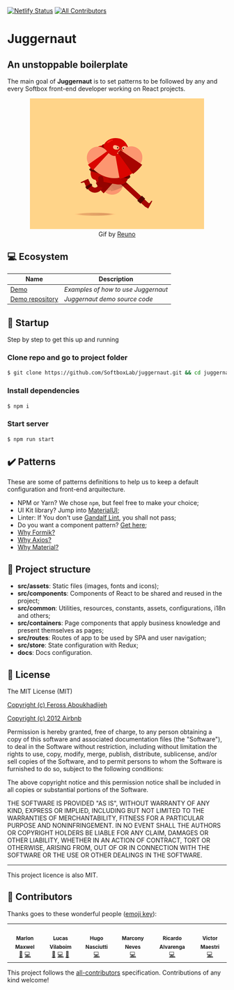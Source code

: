 [![Netlify Status](https://api.netlify.com/api/v1/badges/7cdc05a8-9023-4af3-8f04-4b8b63ec51f3/deploy-status)](https://app.netlify.com/sites/juggernaut/deploys)
[![All Contributors](https://img.shields.io/badge/all_contributors-5-orange.svg?style=flat-square)](#contributors)

# Juggernaut

## An unstoppable boilerplate

The main goal of **Juggernaut** is to set patterns to be followed by any and every Softbox front-end developer working on React projects.

<p align="center">
	<img src="src/assets/images/juggernaut.gif" width="400px" />
  <br />
  Gif by <a href="https://dribbble.com/Reuno" target="_blank">Reuno</a>
</p>

## :computer: Ecosystem

Name | Description
--- | ---
[Demo](https://juggernaut-demo.web.app/) | *Examples of how to use Juggernaut*
[Demo repository](https://github.com/SoftboxLab/juggernaut-demo) | *Juggernaut demo source code*

## :rocket: Startup

Step by step to get this up and running

### Clone repo and go to project folder

```bash
$ git clone https://github.com/SoftboxLab/juggernaut.git && cd juggernaut
```

### Install dependencies

```bash
$ npm i
```

### Start server

```bash
$ npm run start
```

## :heavy_check_mark: Patterns

These are some of patterns definitions to help us to keep a default configuration and front-end arquitecture.

- NPM or Yarn? We chose `npm`, but feel free to make your choice;
- UI Kit library? Jump into [MaterialUI](https://material-ui.com);
- Linter: If You don't use [Gandalf Lint](https://github.com/SoftboxLab/gandalf-lint), you shall not pass;
- Do you want a component pattern? [Get here](src/containers/Home/index.jsx);
- [Why Formik?](https://jaredpalmer.com/formik/docs/overview#motivation)
- [Why Axios?](https://github.com/axios/axios#features)
- [Why Material?](https://material-ui.com/blog/material-ui-v4-is-out)

## :open_file_folder: Project structure

- **src/assets**: Static files (images, fonts and icons);
- **src/components**: Components of React to be shared and reused in the project;
- **src/common**: Utilities, resources, constants, assets, configurations, i18n and others;
- **src/containers**: Page components that apply business knowledge and present themselves as pages;
- **src/routes**: Routes of app to be used by SPA and user navigation;
- **src/store**: State configuration with Redux;
- **docs**: Docs configuration.

## :scroll: License

The MIT License (MIT)

[Copyright (c) Feross Aboukhadijeh](https://github.com/standard/eslint-config-standard)

[Copyright (c) 2012 Airbnb](https://github.com/airbnb/javascript)

Permission is hereby granted, free of charge, to any person obtaining a copy of
this software and associated documentation files (the "Software"), to deal in
the Software without restriction, including without limitation the rights to
use, copy, modify, merge, publish, distribute, sublicense, and/or sell copies of
the Software, and to permit persons to whom the Software is furnished to do so,
subject to the following conditions:

The above copyright notice and this permission notice shall be included in all
copies or substantial portions of the Software.

THE SOFTWARE IS PROVIDED "AS IS", WITHOUT WARRANTY OF ANY KIND, EXPRESS OR
IMPLIED, INCLUDING BUT NOT LIMITED TO THE WARRANTIES OF MERCHANTABILITY, FITNESS
FOR A PARTICULAR PURPOSE AND NONINFRINGEMENT. IN NO EVENT SHALL THE AUTHORS OR
COPYRIGHT HOLDERS BE LIABLE FOR ANY CLAIM, DAMAGES OR OTHER LIABILITY, WHETHER
IN AN ACTION OF CONTRACT, TORT OR OTHERWISE, ARISING FROM, OUT OF OR IN
CONNECTION WITH THE SOFTWARE OR THE USE OR OTHER DEALINGS IN THE SOFTWARE.

---

This project licence is also MIT.

## :star2: Contributors

Thanks goes to these wonderful people ([emoji key](https://allcontributors.org/docs/en/emoji-key)):

<!-- ALL-CONTRIBUTORS-LIST:START - Do not remove or modify this section -->
<!-- prettier-ignore-start -->
<!-- markdownlint-disable -->
<table>
  <tr>
    <td align="center"><a href="https://www.linkedin.com/in/marlonmaxwel"><img src="https://avatars1.githubusercontent.com/u/8551142?v=4" width="100px;" alt=""/><br /><sub><b>Marlon Maxwel</b></sub></a><br /><a href="https://github.com/SoftboxLab/juggernaut/commits?author=marlonmleite" title="Documentation">📖</a> <a href="https://github.com/SoftboxLab/juggernaut/commits?author=marlonmleite" title="Code">💻</a></td>
    <td align="center"><a href="http://vilaboim.com"><img src="https://avatars2.githubusercontent.com/u/4191549?v=4" width="100px;" alt=""/><br /><sub><b>Lucas Vilaboim</b></sub></a><br /><a href="https://github.com/SoftboxLab/juggernaut/commits?author=vilaboim" title="Documentation">📖</a> <a href="https://github.com/SoftboxLab/juggernaut/commits?author=vilaboim" title="Code">💻</a> <a href="#design-vilaboim" title="Design">🎨</a></td>
    <td align="center"><a href="http://hugonasciutti.com"><img src="https://avatars3.githubusercontent.com/u/14843959?v=4" width="100px;" alt=""/><br /><sub><b>Hugo Nasciutti</b></sub></a><br /><a href="https://github.com/SoftboxLab/juggernaut/commits?author=hugonasciutti" title="Code">💻</a></td>
    <td align="center"><a href="http://www.mkny.com.br/"><img src="https://avatars0.githubusercontent.com/u/4579679?v=4" width="100px;" alt=""/><br /><sub><b>Marcony Neves</b></sub></a><br /><a href="https://github.com/SoftboxLab/juggernaut/commits?author=mkny" title="Code">💻</a></td>
    <td align="center"><a href="https://github.com/ricardoalvarenga101"><img src="https://avatars2.githubusercontent.com/u/7224500?v=4" width="100px;" alt=""/><br /><sub><b>Ricardo Alvarenga</b></sub></a><br /><a href="https://github.com/SoftboxLab/juggernaut/commits?author=ricardoalvarenga101" title="Code">💻</a></td>
    <td align="center"><a href="https://github.com/victormaestri"><img src="https://avatars2.githubusercontent.com/u/6106336?v=4" width="100px;" alt=""/><br /><sub><b>Victor Maestri</b></sub></a><br /><a href="https://github.com/SoftboxLab/juggernaut/commits?author=victormaestri" title="Code">💻</a></td>
  </tr>
</table>

<!-- markdownlint-enable -->
<!-- prettier-ignore-end -->
<!-- ALL-CONTRIBUTORS-LIST:END -->

This project follows the [all-contributors](https://github.com/all-contributors/all-contributors) specification. Contributions of any kind welcome!
